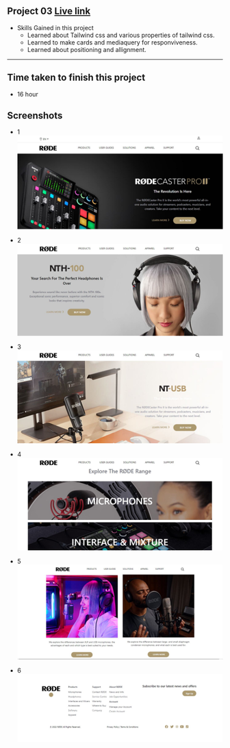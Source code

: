 

## Project 03  [Live link]()
- Skills Gained in this project
    - Learned about Tailwind css and various properties of tailwind css.
    - Learned to make cards and mediaquery for responviveness.
    - Learned about positioning and allignment.
---

## Time taken to finish this project

- 16 hour

## Screenshots

- 1 ![](./screenshots/rode-01.JPG)

- 2 ![](./screenshots/rode-02.JPG)

- 3 ![](./screenshots/rode-03.JPG)

- 4 ![](./screenshots/rode-04.JPG)

- 5 ![](./screenshots/rode-05.JPG)

- 6 ![](./screenshots/rode-06.JPG)








